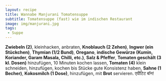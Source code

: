 ```yaml
---
layout: recipe
title: Wannabe Manjurani Tomatensuppe
subtitle: Tomatensuppe (fast) wie im indischen Restaurant
image: img/manjurani.jpg
tags:
 - Suppe
---
```

**Zwiebeln (2)**, kleinhacken, anbraten,
**Knoblauch (2 Zehen)**,
**Ingwer (ein Stückchen)**,
**Thymian (1/2 Bund)**,
**Oregano**,
**indische Gewürze (Kumin, Koriander, Garam Masala, Chilli, etc.)**,
**Salz & Pfeffer**,
**Tomaten geschält (3 kl. Dosen)** hinzufügen, 10 Minuten kochen lassen,
**Tomaten (4)** klein schneiden, hinzufügen, kochen bis Stücke gute Konsistenz haben,
**Sahne (1 Becher)**,
**Kokosmilch (1 Dose)**, hinzufügen, mit
**Brot** servieren.
एपीटिट बॉन!
